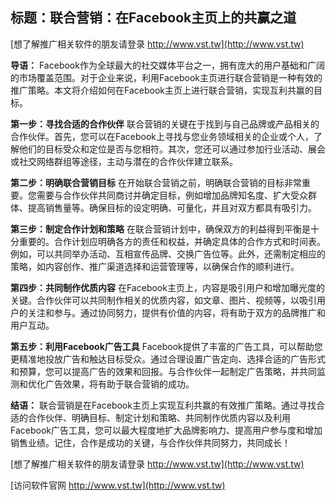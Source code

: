 ## **标题：联合营销：在Facebook主页上的共赢之道**

[想了解推广相关软件的朋友请登录 http://www.vst.tw](http://www.vst.tw)

**导语：**
Facebook作为全球最大的社交媒体平台之一，拥有庞大的用户基础和广阔的市场覆盖范围。对于企业来说，利用Facebook主页进行联合营销是一种有效的推广策略。本文将介绍如何在Facebook主页上进行联合营销，实现互利共赢的目标。

**第一步：寻找合适的合作伙伴**
联合营销的关键在于找到与自己品牌或产品相关的合作伙伴。首先，您可以在Facebook上寻找与您业务领域相关的企业或个人，了解他们的目标受众和定位是否与您相符。其次，您还可以通过参加行业活动、展会或社交网络群组等途径，主动与潜在的合作伙伴建立联系。

**第二步：明确联合营销目标**
在开始联合营销之前，明确联合营销的目标非常重要。您需要与合作伙伴共同商讨并确定目标，例如增加品牌知名度、扩大受众群体、提高销售量等。确保目标的设定明确、可量化，并且对双方都具有吸引力。

**第三步：制定合作计划和策略**
在联合营销计划中，确保双方的利益得到平衡是十分重要的。合作计划应明确各方的责任和权益，并确定具体的合作方式和时间表。例如，可以共同举办活动、互相宣传品牌、交换广告位等。此外，还需制定相应的策略，如内容创作、推广渠道选择和运营管理等，以确保合作的顺利进行。

**第四步：共同制作优质内容**
在Facebook主页上，内容是吸引用户和增加曝光度的关键。合作伙伴可以共同制作相关的优质内容，如文章、图片、视频等，以吸引用户的关注和参与。通过协同努力，提供有价值的内容，将有助于双方的品牌推广和用户互动。

**第五步：利用Facebook广告工具**
Facebook提供了丰富的广告工具，可以帮助您更精准地投放广告和触达目标受众。通过合理设置广告定向、选择合适的广告形式和预算，您可以提高广告的效果和回报。与合作伙伴一起制定广告策略，并共同监测和优化广告效果，将有助于联合营销的成功。

**结语：**
联合营销是在Facebook主页上实现互利共赢的有效推广策略。通过寻找合适的合作伙伴、明确目标、制定计划和策略、共同制作优质内容以及利用Facebook广告工具，您可以最大程度地扩大品牌影响力、提高用户参与度和增加销售业绩。记住，合作是成功的关键，与合作伙伴共同努力，共同成长！

[想了解推广相关软件的朋友请登录 http://www.vst.tw](http://www.vst.tw)


[访问软件官网 http://www.vst.tw](http://www.vst.tw)
